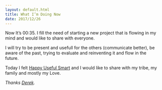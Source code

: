 ```yaml
---
layout: default.html
title: What I’m Doing Now
date: 2017/12/26
---
```


Now It’s 00:35. I fill the need of starting a new project that is flowing in my mind and would like to share with everyone.

I will try to be present and usefull for the others (communicate better), be aware of the past, trying to evaluate and reinventing it and flow in the future.

Today I felt [Happy Useful Smart](https://goo.gl/images/a9vcFV) and I would like to share with my tribe, my family and mostly my Love.

_Thanks [Derek](https://sivers.org/ml)._
